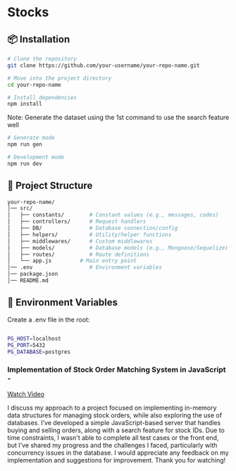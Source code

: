 # Stocks

## 📦 Installation

```bash
# Clone the repository
git clone https://github.com/your-username/your-repo-name.git

# Move into the project directory
cd your-repo-name

# Install dependencies
npm install
```

Note: Generate the dataset using the 1st command to use the search feature well

```bash
# Generate mode
npm run gen

# Development mode
npm run dev


```

## 📁 Project Structure

```bash
your-repo-name/
│── src/
│   ├── constants/        # Constant values (e.g., messages, codes)
│   ├── controllers/      # Request handlers
│   ├── DB/               # Database connection/config
│   ├── helpers/          # Utility/helper functions
│   ├── middlewares/      # Custom middlewares
│   ├── models/           # Database models (e.g., Mongoose/Sequelize)
│   ├── routes/           # Route definitions
│   └── app.js         # Main entry point
│── .env                  # Environment variables
│── package.json
│── README.md
```

## 🔑 Environment Variables

Create a .env file in the root:

```bash

PG_HOST=localhost
PG_PORT=5432
PG_DATABASE=postgres
```

### Implementation of Stock Order Matching System in JavaScript -

[Watch Video](https://www.loom.com/share/f8f4cdaf9c7a4eafbff49cb534f59bd3)

I discuss my approach to a
project focused on implementing in-memory data structures for managing stock orders, while also exploring the use of
databases. I’ve developed a simple JavaScript-based server that handles buying and selling orders, along with a search
feature for stock IDs. Due to time constraints, I wasn't able to complete all test cases or the front end, but I’ve
shared my progress and the challenges I faced, particularly with concurrency issues in the database. I would appreciate
any feedback on my implementation and suggestions for improvement. Thank you for watching!
